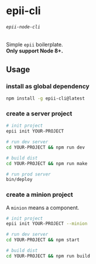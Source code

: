 # epii-cli
###### `epii-node-cli`

Simple `epii` boilerplate.  
**Only support Node 8+.**

## Usage

### install as global dependency

```sh
npm install -g epii-cli@latest
```

### create a server project

```sh
# init project
epii init YOUR-PROJECT

# run dev server
cd YOUR-PROJECT && npm run dev

# build dist
cd YOUR-PROJECT && npm run make

# run prod server
bin/deploy
```

### create a minion project

A `minion` means a component.

```sh
# init project
epii init YOUR-PROJECT --minion

# run dev server
cd YOUR-PROJECT && npm start

# build dist
cd YOUR-PROJECT && npm run build
```
